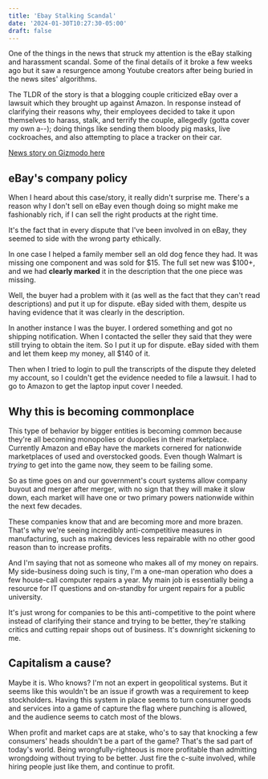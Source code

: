 ```yaml
---
title: 'Ebay Stalking Scandal'
date: '2024-01-30T10:27:30-05:00'
draft: false
---
```


One of the things in the news that struck my attention is the eBay stalking and harassment scandal. Some of the final details of it broke a few weeks ago but it saw a resurgence among Youtube creators after being buried in the news sites' algorithms.

The TLDR of the story is that a blogging couple criticized eBay over a lawsuit which they brought up against Amazon. In response instead of clarifying their reasons why, their employees decided to take it upon themselves to harass, stalk, and terrify the couple, allegedly (gotta cover my own a--); doing things like sending them bloody pig masks, live cockroaches, and also attempting to place a tracker on their car.

[News story on Gizmodo here](https://gizmodo.com/ebay-stalking-harassing-lawsuit-fines-penalties-steiner-1851160863)

## eBay's company policy

When I heard about this case/story, it really didn't surprise me. There's a reason why I don't sell on eBay even though doing so might make me fashionably rich, if I can sell the right products at the right time.

It's the fact that in every dispute that I've been involved in on eBay, they seemed to side with the wrong party ethically.

In one case I helped a family member sell an old dog fence they had. It was missing one component and was sold for $15. The full set new was $100+, and we had **clearly marked** it in the description that the one piece was missing.

Well, the buyer had a problem with it (as well as the fact that they can't read descriptions) and put it up for dispute. eBay sided with them, despite us having evidence that it was clearly in the description.

In another instance I was the buyer. I ordered something and got no shipping notification. When I contacted the seller they said that they were still trying to obtain the item. So I put it up for dispute. eBay sided with them and let them keep my money, all $140 of it.

Then when I tried to login to pull the transcripts of the dispute they deleted my account, so I couldn't get the evidence needed to file a lawsuit. I had to go to Amazon to get the laptop input cover I needed.

## Why this is becoming commonplace

This type of behavior by bigger entities is becoming common because they're all becoming monopolies or duopolies in their marketplace. Currently Amazon and eBay have the markets cornered for nationwide marketplaces of used and overstocked goods. Even though Walmart is *trying* to get into the game now, they seem to be failing some.

So as time goes on and our government's court systems allow company buyout and merger after merger, with no sign that they will make it slow down, each market will have one or two primary powers nationwide within the next few decades.

These companies know that and are becoming more and more brazen. That's why we're seeing incredibly anti-competitive measures in manufacturing, such as making devices less repairable with no other good reason than to increase profits.

And I'm saying that not as someone who makes all of my money on repairs. My side-business doing such is tiny, I'm a one-man operation who does a few house-call computer repairs a year. My main job is essentially being a resource for IT questions and on-standby for urgent repairs for a public university.

It's just wrong for companies to be this anti-competitive to the point where instead of clarifying their stance and trying to be better, they're stalking critics and cutting repair shops out of business. It's downright sickening to me.

## Capitalism a cause?

Maybe it is. Who knows? I'm not an expert in geopolitical systems. But it seems like this wouldn't be an issue if growth was a requirement to keep stockholders. Having this system in place seems to turn consumer goods and services into a game of capture the flag where punching is allowed, and the audience seems to catch most of the blows.

When profit and market caps are at stake, who's to say that knocking a few consumers' heads shouldn't be a part of the game? That's the sad part of today's world. Being wrongfully-righteous is more profitable than admitting wrongdoing without trying to be better. Just fire the c-suite involved, while hiring people just like them, and continue to profit.